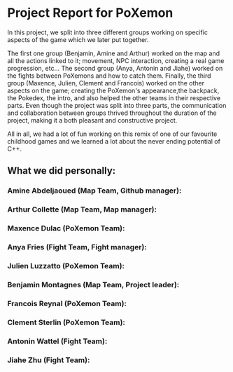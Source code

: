 # Project Report for PoXemon

  In this project, we split into three different groups working on specific aspects of the game which we later put together.

  The first one group (Benjamin, Amine and Arthur) worked on the map and all the actions linked to it; movement, NPC interaction, creating a real game progression, etc... The second group (Anya, Antonin and Jiahe) worked on the fights between PoXemons and how to catch them. Finally, the third group (Maxence, Julien, Clement and Francois) worked  on the other aspects on the game; creating the PoXemon's appearance,the backpack, the Pokedex, the intro, and also helped the other teams in their respective parts. Even though the project was split into three parts, the communication and collaboration between groups thrived throughout the duration of the project, making it a both pleasant and constructive project. 
  
  All in all, we had a lot of fun working on this remix of one of our favourite childhood games and we learned a lot about the never ending potential of C++.

## What we did personally:

### Amine Abdeljaoued (Map Team, Github manager):

### Arthur Collette (Map Team, Map manager):

### Maxence Dulac (PoXemon Team):

### Anya Fries (Fight Team, Fight manager):

### Julien Luzzatto (PoXemon Team):

### Benjamin Montagnes (Map Team, Project leader):

### Francois Reynal (PoXemon Team):

### Clement Sterlin (PoXemon Team):

### Antonin Wattel (Fight Team):

### Jiahe Zhu (Fight Team):
